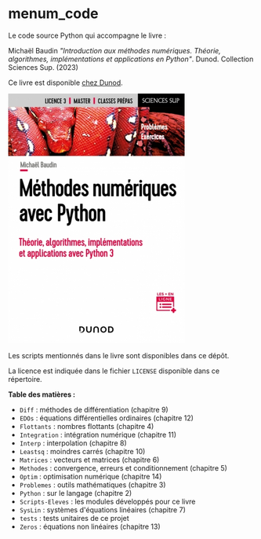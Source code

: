 # menum_code
Le code source Python qui accompagne le livre :

Michaël Baudin _"Introduction aux méthodes numériques. Théorie, algorithmes, implémentations et applications en Python"_. Dunod. Collection Sciences Sup. (2023)

Ce livre est disponible [chez Dunod]( https://www.dunod.com/sciences-techniques/methodes-numeriques-avec-python-theorie-algorithmes-implementation-et).

![Livre Méthodes Numériques](Méthodes-Numériques-Baudin-Dunod-(2023).jpeg)

Les scripts mentionnés dans le livre sont disponibles dans ce dépôt. 

La licence est indiquée dans le fichier `LICENSE` disponible dans ce répertoire.

**Table des matières :**
- `Diff` : méthodes de différentiation (chapitre 9)
- `EDOs` : équations différentielles ordinaires (chapitre 12)
- `Flottants` : nombres flottants (chapitre 4)
- `Integration` : intégration numérique (chapitre 11)
- `Interp` : interpolation (chapitre 8)
- `Leastsq` : moindres carrés (chapitre 10)
- `Matrices` : vecteurs et matrices (chapitre 6)
- `Methodes` : convergence, erreurs et conditionnement (chapitre 5)
- `Optim` : optimisation numérique (chapitre 14)
- `Problemes` : outils mathématiques (chapitre 3)
- `Python` : sur le langage (chapitre 2)
- `Scripts-Eleves` : les modules développés pour ce livre
- `SysLin` : systèmes d'équations linéaires (chapitre 7)
- `tests` : tests unitaires de ce projet
- `Zeros` : équations non linéaires (chapitre 13)
